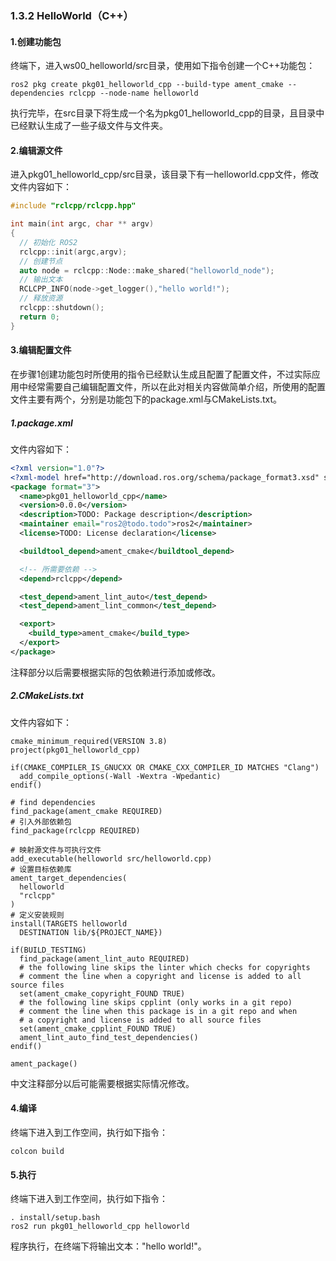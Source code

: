 ### 1.3.2 HelloWorld（C++）

#### 1.创建功能包

终端下，进入ws00\_helloworld/src目录，使用如下指令创建一个C++功能包：

```
ros2 pkg create pkg01_helloworld_cpp --build-type ament_cmake --dependencies rclcpp --node-name helloworld
```

执行完毕，在src目录下将生成一个名为pkg01\_helloworld\_cpp的目录，且目录中已经默认生成了一些子级文件与文件夹。

#### 2.编辑源文件

进入pkg01\_helloworld\_cpp/src目录，该目录下有一helloworld.cpp文件，修改文件内容如下：

```cpp
#include "rclcpp/rclcpp.hpp"

int main(int argc, char ** argv)
{
  // 初始化 ROS2
  rclcpp::init(argc,argv);
  // 创建节点
  auto node = rclcpp::Node::make_shared("helloworld_node");
  // 输出文本
  RCLCPP_INFO(node->get_logger(),"hello world!");
  // 释放资源
  rclcpp::shutdown();
  return 0;
}
```

#### 3.编辑配置文件

在步骤1创建功能包时所使用的指令已经默认生成且配置了配置文件，不过实际应用中经常需要自己编辑配置文件，所以在此对相关内容做简单介绍，所使用的配置文件主要有两个，分别是功能包下的package.xml与CMakeLists.txt。

##### 1.package.xml

文件内容如下：

```xml
<?xml version="1.0"?>
<?xml-model href="http://download.ros.org/schema/package_format3.xsd" schematypens="http://www.w3.org/2001/XMLSchema"?>
<package format="3">
  <name>pkg01_helloworld_cpp</name>
  <version>0.0.0</version>
  <description>TODO: Package description</description>
  <maintainer email="ros2@todo.todo">ros2</maintainer>
  <license>TODO: License declaration</license>

  <buildtool_depend>ament_cmake</buildtool_depend>

  <!-- 所需要依赖 -->
  <depend>rclcpp</depend>

  <test_depend>ament_lint_auto</test_depend>
  <test_depend>ament_lint_common</test_depend>

  <export>
    <build_type>ament_cmake</build_type>
  </export>
</package>
```

注释部分以后需要根据实际的包依赖进行添加或修改。

##### 2.CMakeLists.txt

文件内容如下：

```
cmake_minimum_required(VERSION 3.8)
project(pkg01_helloworld_cpp)

if(CMAKE_COMPILER_IS_GNUCXX OR CMAKE_CXX_COMPILER_ID MATCHES "Clang")
  add_compile_options(-Wall -Wextra -Wpedantic)
endif()

# find dependencies
find_package(ament_cmake REQUIRED)
# 引入外部依赖包
find_package(rclcpp REQUIRED)

# 映射源文件与可执行文件
add_executable(helloworld src/helloworld.cpp)
# 设置目标依赖库
ament_target_dependencies(
  helloworld
  "rclcpp"
)
# 定义安装规则
install(TARGETS helloworld
  DESTINATION lib/${PROJECT_NAME})

if(BUILD_TESTING)
  find_package(ament_lint_auto REQUIRED)
  # the following line skips the linter which checks for copyrights
  # comment the line when a copyright and license is added to all source files
  set(ament_cmake_copyright_FOUND TRUE)
  # the following line skips cpplint (only works in a git repo)
  # comment the line when this package is in a git repo and when
  # a copyright and license is added to all source files
  set(ament_cmake_cpplint_FOUND TRUE)
  ament_lint_auto_find_test_dependencies()
endif()

ament_package()
```

中文注释部分以后可能需要根据实际情况修改。

#### 4.编译

终端下进入到工作空间，执行如下指令：

```
colcon build
```

#### 5.执行

终端下进入到工作空间，执行如下指令：

```
. install/setup.bash
ros2 run pkg01_helloworld_cpp helloworld
```

程序执行，在终端下将输出文本："hello world!"。

